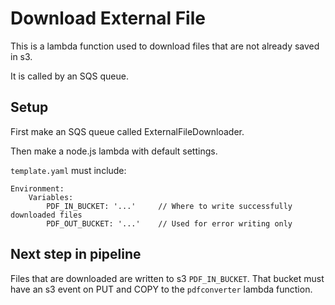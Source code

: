 # Download External File 

This is a lambda function used to download files that are not already saved in s3.

It is called by an SQS queue.

## Setup

First make an SQS queue called ExternalFileDownloader.

Then make a node.js lambda with default settings.

`template.yaml` must include:

    Environment:
        Variables:
            PDF_IN_BUCKET: '...'     // Where to write successfully downloaded files
            PDF_OUT_BUCKET: '...'    // Used for error writing only

## Next step in pipeline

Files that are downloaded are written to s3 `PDF_IN_BUCKET`. That bucket must have an s3 event on PUT and COPY to the `pdfconverter` lambda function.
